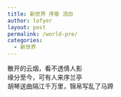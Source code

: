 ```yaml
---
title: 新世界 序章 流白
author: lofyer
layout: post
permalink: /world-pre/
categories:
  - 新世界
---
```

散开的云烟，看不透倩人影  
缘分至今，可有人来序兰亭  
胡琴送曲隔江千万里，锦帛写乱了马蹄
